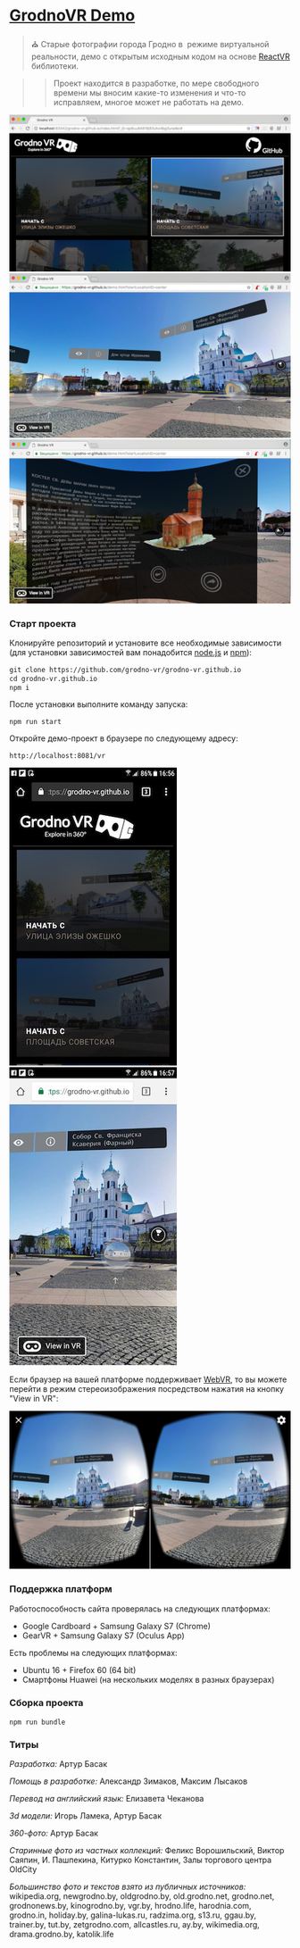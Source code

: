 # [GrodnoVR Demo](https://grodno-vr.github.io)
> :church: Старые фотографии города Гродно в  режиме виртуальной реальности, демо с открытым исходным кодом на основе [ReactVR](https://facebook.github.io/react-vr) библиотеки.

>> Проект находится в разработке, по мере свободного времени мы вносим какие-то изменения и что-то исправляем, многое может не работать на демо.

![Screen 1](./media/screen1.png)
![Screen 2](./media/screen3.png)
![Screen 3](./media/screen2.png)

### Старт проекта

Клонируйте репозиторий и установите все необходимые зависимости (для установки зависимостей вам понадобится [node.js](https://nodejs.org) и [npm](https://www.npmjs.com/)):
```
git clone https://github.com/grodno-vr/grodno-vr.github.io
cd grodno-vr.github.io
npm i
```

После установки выполните команду запуска:
```
npm run start
```

Откройте демо-проект в браузере по следующему адресу:
```
http://localhost:8081/vr
```

![Mobile 1](./media/mobile1.jpg)
![Mobile 2](./media/mobile2.jpg)

Если браузер на вашей платформе поддерживает [WebVR](https://webvr.info), то вы можете перейти в режим стереоизображения посредством нажатия на кнопку "View in VR":

![VR 1](./media/mobile3.jpg)

### Поддержка платформ
Работоспособность сайта проверялась на следующих платформах:
+ Google Cardboard + Samsung Galaxy S7 (Chrome)
+ GearVR + Samsung Galaxy S7 (Oculus App)

Есть проблемы на следующих платформах:
+ Ubuntu 16 + Firefox 60 (64 bit)
+ Смартфоны Huawei (на нескольких моделях в разных браузерах)

### Сборка проекта

```
npm run bundle
```

### Титры

*Разработка:* Артур Басак

*Помощь в разработке:* Александр Зимаков, Максим Лысаков

*Перевод на английский язык:* Елизавета Чеканова

*3d модели:* Игорь Ламека, Артур Басак

*360-фото:* Артур Басак

*Старинные фото из частных коллекций:* Феликс Ворошильский, Виктор Саяпин, И. Пашпекина, Китурко Константин, Залы торгового центра OldCity

*Большинство фото и текстов взято из публичных источников:* wikipedia.org, newgrodno.by, oldgrodno.by, old.grodno.net, grodno.net, grodnonews.by, kinogrodno.by, vgr.by, hrodno.life, harodnia.com, grodno.in, holiday.by, galina-lukas.ru, radzima.org, s13.ru, ggau.by, trainer.by, tut.by, zetgrodno.com, allcastles.ru, ay.by, wikimedia.org, drama.grodno.by, katolik.life
